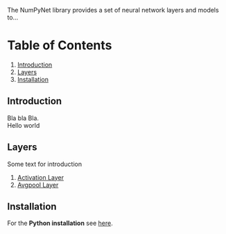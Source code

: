 The NumPyNet library provides a set of neural network layers and models to...


# Table of Contents
1. [Introduction](#introduction)
2. [Layers](#layers)
3. [Installation](#installation)

## Introduction

Bla bla Bla.\
Hello world

## Layers

Some text for introduction

1. [Activation Layer](https://github.com/Nico-Curti/NumPyNet/blob/master/docs/NumPyNet/layers/activation_layer.md)
2. [Avgpool Layer](https://github.com/Nico-Curti/NumPyNet/blob/master/docs/NumPyNet/layers/avgpool_layer.md)

## Installation

For the **Python installation** see [here](https://github.com/Nico-Curti/NumPyNet/blob/master/docs/python_install.md).

